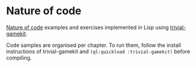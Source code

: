 # Nature of code

[Nature of code](http://natureofcode.com) examples and exercises implemented in
Lisp using [trivial-gamekit](https://github.com/borodust/trivial-gamekit).

Code samples are organised per chapter. To run them, follow the install
instructions of trivial-gamekit and `(ql:quickload :trivial-gamekit)` before
compiling.
